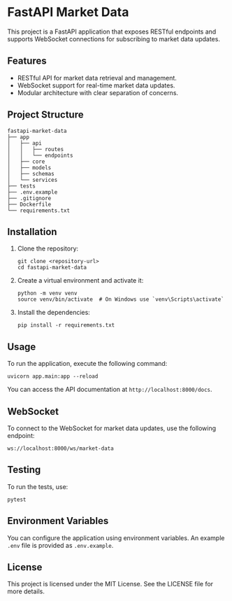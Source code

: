 # FastAPI Market Data

This project is a FastAPI application that exposes RESTful endpoints and supports WebSocket connections for subscribing to market data updates.

## Features

- RESTful API for market data retrieval and management.
- WebSocket support for real-time market data updates.
- Modular architecture with clear separation of concerns.

## Project Structure

```
fastapi-market-data
├── app
│   ├── api
│   │   ├── routes
│   │   └── endpoints
│   ├── core
│   ├── models
│   ├── schemas
│   └── services
├── tests
├── .env.example
├── .gitignore
├── Dockerfile
└── requirements.txt
```

## Installation

1. Clone the repository:
   ```
   git clone <repository-url>
   cd fastapi-market-data
   ```

2. Create a virtual environment and activate it:
   ```
   python -m venv venv
   source venv/bin/activate  # On Windows use `venv\Scripts\activate`
   ```

3. Install the dependencies:
   ```
   pip install -r requirements.txt
   ```

## Usage

To run the application, execute the following command:
```
uvicorn app.main:app --reload
```

You can access the API documentation at `http://localhost:8000/docs`.

## WebSocket

To connect to the WebSocket for market data updates, use the following endpoint:
```
ws://localhost:8000/ws/market-data
```

## Testing

To run the tests, use:
```
pytest
```

## Environment Variables

You can configure the application using environment variables. An example `.env` file is provided as `.env.example`.

## License

This project is licensed under the MIT License. See the LICENSE file for more details.